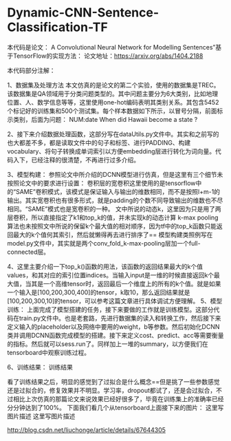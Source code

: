 # Dynamic-CNN-Sentence-Classification-TF
本代码是论文： A Convolutional Neural Network for Modelling Sentences”基于TensorFlow的实现方法：
论文地址：https://arxiv.org/abs/1404.2188

本代码部分注解：

1、数据集及处理方法
本文仿真的是论文的第二个实验，使用的数据集是TREC。该数据集是QA领域用于分类问题类型的。其中问题主要分为6大类别，比如地理位置、人、数学信息等等，这里使用one-hot编码表明其类别关系。其包含5452个标记好的训练集和500个测试集。每个样本数据如下所示，以冒号分隔，前面标示类别，后面为问题：
NUM:date When did Hawaii become a state ?

2、接下来介绍数据处理函数，这部分写在dataUtils.py文件中。其实和之前写的也大都差不多，都是读取文件中的句子和标签、进行PADDING、构建vocabulary、将句子转换成单词索引以方便embedding层进行转化为词向量。代码入下，已经注释的很清楚，不再进行过多介绍。

3、模型构建：
参照论文中所介绍的DCNN模型进行仿真，但是这里有三个细节未按照论文中的要求进行设置：
卷积层的宽卷积这里使用的是tensorflow中的“SAME”卷积模式，该模式是保证输入与输出的维数相同，而不是按照l+m-1的输出。其实宽卷积也有很多形式，就是padding的个数不同导致输出的维数也不尽相同。“SAME”模式也是宽卷积的一种。
文中所说的动态k，这里因为只是用了两层卷积，所以直接指定了k1和top_k的值，并未实现k的动态计算
k-max pooling算法也未按照文中所说的保留k个最大值的相对顺序，因为tf中的top_k函数只能返回最大的k个值何其索引，然后就懒得再去进行排序了==
模型构建类照例写在model.py文件中，其实就是两个conv_fold_k-max-pooling层加一个full-connected层。

4、这里主要介绍一下top_k()函数的用法，该函数的返回结果最大的k个值values，和其对应的索引位置indices。当输入input是一维的时候直接返回k个最大值，当其是一个高维tensor时，返回最后一个维度上的所有的k个值。就是如果一个输入是[100,200,300,400]的tensor，k取10，那么返回结果就是[100,200,300,10]的tensor，可以参考这篇文章进行具体调试方便理解。
5、模型训练：
上面完成了模型搭建的任务，接下来要做的工作就是训练模型。这部分代码在train.py文件中。也是老套路，先进行数据集的读入和转换工作，然后接下来定义输入的placeholder以及网络中要用的weight，b等参数。然后初始化DCNN类并调用DCNN函数完成模型的搭建。接下来定义cost、predict、acc等需要衡量的指标。然后就可以sess.run了。同样加上一堆的summary，以方便我们在tensorboard中观察训练过程。

6、训练结果：
训练结果

看了训练结果之后，明显的感觉到了过拟合是什么概念==但是挑了一些参数感觉还是过拟合的，修复效果并不明显。学习率，dropout都试了，还是会过拟合，不过相比上次仿真的那篇论文来说效果已经好很多了，毕竟在训练集上的准确率已经分分钟达到了100%。 
下面我们看几个从tensorboard上面接下来的图片： 
这里写图片描述 
这里写图片描述

http://blog.csdn.net/liuchonge/article/details/67644305
